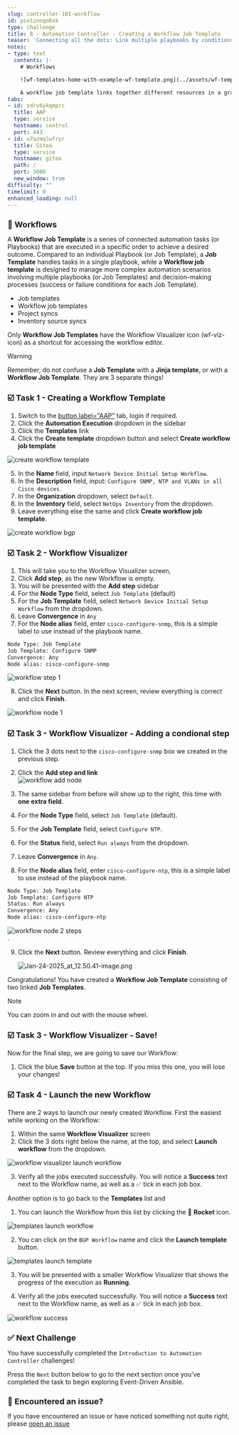 ```yaml
---
slug: controller-101-workflow
id: psxtznnqn6sk
type: challenge
title: 8 - Automation Controller - Creating a Workflow Job Template
teaser: 'Connecting all the dots: Link multiple playbooks by conditions'
notes:
- type: text
  contents: |-
    # Workflows

    ![wf-templates-home-with-example-wf-template.png](../assets/wf-templates-home-with-example-wf-template.png)

    A workflow job template links together different resources in a graphical way, this can include multiple playbooks (job templates), project syncs and even other workflows.
tabs:
- id: sdrv6ykqmprc
  title: AAP
  type: service
  hostname: control
  port: 443
- id: u7azmqlwfryr
  title: Gitea
  type: service
  hostname: gitea
  path: /
  port: 3000
  new_window: true
difficulty: ""
timelimit: 0
enhanced_loading: null
---
```

🔗 Workflows
===

A **Workflow Job Template** is a series of connected automation tasks (or Playbooks) that are executed in a specific order to achieve a desired outcome. Compared to an individual Playbook (or Job Template), a **Job Template** handles tasks in a single playbook, while a **Workflow job template** is designed to manage more complex automation scenarios involving multiple playbooks (or Job Templates) and decision-making processes (success or failure conditions for each Job Template).

- Job templates
- Workflow job templates
- Project syncs
- Inventory source syncs

Only **Workflow Job Templates** have the Workflow Visualizer icon (wf-viz-icon) as a shortcut for accessing the workflow editor.

> [!WARNING]
> Remember, do not confuse a **Job Template** with a **Jinja template**, or with a **Workflow Job Template**.  They are 3 separate things!

☑️ Task 1 - Creating a Workflow Template
===

1. Switch to the [button label="AAP"](tab-0) tab, login if required.
2. Click the **Automation Execution** dropdown in the sidebar
3. Click the **Templates** link
4. Click the **Create template** dropdown button and select **Create workflow job template**

  ![create workflow template](../assets/create_workflow_template.png)

5. In the **Name** field, input `Network Device Initial Setup Workflow`.
6. In the **Description** field, input: `Configure SNMP, NTP and VLANs in all Cisco devices`.
7. In the **Organization** dropdown, select `Default`.
8. In the **Inventory** field, select `NetOps Inventory` from the dropdown.
9. Leave everything else the same and click **Create workflow job template**.

  ![create workflow bgp](../assets/create_workflow_bgp.png)

☑️ Task 2 - Workflow Visualizer
===

1. This will take you to the Workflow Visualizer screen,
2. Click **Add step**, as the new Workflow is empty.
3. You will be presented with the **Add step** sidebar
4. For the **Node Type** field, select `Job Template` (default)
5. For the **Job Template** field, select `Network Device Initial Setup Workflow`  from the dropdown.
6. Leave **Convergence** in `Any`
7. For the **Node alias** field, enter `cisco-configure-snmp`, this is a simple label to use instead of the playbook name.

  ```bash
  Node Type: Job Template
  Job Template: Configure SNMP
  Convergence: Any
  Node alias: cisco-configure-snmp
  ```

  ![workflow step 1](../assets/workflow_step_1.png)

8. Click the **Next** button. In the next screen, review everything is correct and click **Finish**.

  ![workflow node 1](../assets/workflow_node_1.png)

☑️ Task 3 - Workflow Visualizer - Adding a condional step
===

1. Click the 3 dots next to the `cisco-configure-snmp`  box we created in the previous step.

2. Click the **Add step and link**
  ![workflow add node](../assets/workflow_add_step_link.png)
3. The same sidebar from before will show up to the right, this time with **one extra field**.
4. For the **Node Type** field, select `Job Template` (default).
5. For the **Job Template** field, select `Configure NTP`.
6. For the **Status** field, select `Run always` from the dropdown.
7. Leave **Convergence** in `Any`.
8. For the **Node alias** field, enter `cisco-configure-ntp`, this is a simple label to use instead of the playbook name.

  ```bash
  Node Type: Job Template
  Job Template: Configure NTP
  Status: Run always
  Convergence: Any
  Node alias: cisco-configure-ntp
  ```

  ![workflow node 2 steps](../assets/workflow_node_2_steps.png).

9. Click the **Next** button. Review everything and click **Finish**.

   ![Jan-24-2025_at_12.50.41-image.png](../assets/Jan-24-2025_at_12.50.41-image.png)


Congratulations!  You have created a **Workflow Job Template** consisting of two linked **Job Templates**.

> [!NOTE]
> You can zoom in and out with the mouse wheel.

☑️ Task 3 - Workflow Visualizer - Save!
===

Now for the final step, we are going to save our Workflow:

1. Click the blue **Save** button at the top. If you miss this one, you will lose your changes!

☑️ Task 4 - Launch the new Workflow
===

There are 2 ways to launch our newly created Workflow. First the easiest while working on the Workflow:

1. Within the same **Workflow Visualizer** screen
2. Click the 3 dots right below the name, at the top, and select **Launch workflow** from the dropdown.

  ![workflow visualizer launch workflow](../assets/workflow_visualizer_launch_workflow.png)

3. Verify all the jobs executed successfully. You will  notice a **Success** text next to the Workflow name, as well as a ✅ tick in each job box.

Another option is to go back to the **Templates** list and

1. You can launch the Workflow from this list by clicking the 🚀 **Rocket** icon.

  ![templates launch workflow](../assets/templates_launch_workflow.png)

2. You can click on the `BGP Workflow`  name and click the **Launch template** button.

  ![templates launch template](../assets/templates_launch_template.png)

3. You will be presented with a smaller Workflow Visualizer that shows the progress of the execution as **Running**.

4. Verify all the jobs executed successfully. You will notice a **Success** text next to the Workflow name, as well as a ✅ tick in each job box.

  ![workflow success](../assets/workflow_success.png)

✅ Next Challenge
===
You have successfully completed the `Introduction to Automation Controller` challenges!

Press the `Next` button below to go to the next section once you’ve completed the task to begin exploring Event-Driven Ansible.

🐛 Encountered an issue?
====

If you have encountered an issue or have noticed something not quite right, please [open an issue](https://github.com/ansible/instruqt/issues/new?labels=netops-aap25&title=Issue+with+netops-aap25&assignees=leogallego)

<style type="text/css" rel="stylesheet">
  .lightbox {
    display: none;
    position: fixed;
    justify-content: center;
    align-items: center;
    z-index: 999;
    top: 0;
    left: 0;
    right: 0;
    bottom: 0;
    padding: 1rem;
    background: rgba(0, 0, 0, 0.8);
    margin-left: auto;
    margin-right: auto;
    margin-top: auto;
    margin-bottom: auto;
  }
  .lightbox:target {
    display: flex;
  }
  .lightbox img {
    /* max-height: 100% */
    max-width: 60%;
    max-height: 60%;
  }
  img {
    display: block;
    margin-left: auto;
    margin-right: auto;
  }
  h1 {
    font-size: 18px;
  }
    h2 {
    font-size: 16px;
    font-weight: 600
  }
    h3 {
    font-size: 14px;
    font-weight: 600
  }
  p span {
    font-size: 14px;
  }
  ul li span {
    font-size: 14px
  }
</style>
